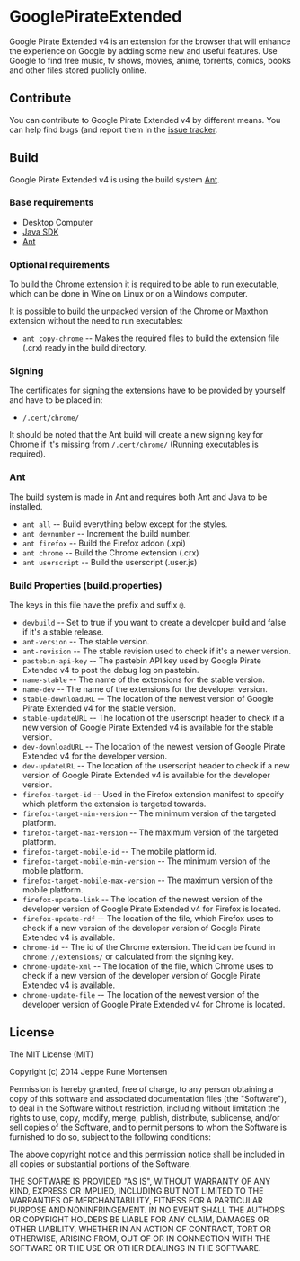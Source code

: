 # GooglePirateExtended
Google Pirate Extended v4 is an extension for the browser that will enhance the experience on Google by adding some new and useful features.
Use Google to find free music, tv shows, movies, anime, torrents, comics, books and other files stored publicly online.

## Contribute
You can contribute to Google Pirate Extended v4 by different means. You can help find bugs (and report them in the [issue tracker](https://github.com/teocci/GooglePirateExtended/issues).

## Build
Google Pirate Extended v4 is using the build system [Ant](http://ant.apache.org/).

### Base requirements
 * Desktop Computer
 * [Java SDK](http://www.oracle.com/technetwork/java/javase/downloads/index.html)
 * [Ant](http://ant.apache.org/)

### Optional requirements
To build the Chrome extension it is required to be able to run executable, which can be done in Wine on Linux or on a Windows computer.

It is possible to build the unpacked version of the Chrome or Maxthon extension without the need to run executables:
 * `ant copy-chrome` -- Makes the required files to build the extension file (.crx) ready in the build directory.

### Signing
The certificates for signing the extensions have to be provided by yourself and have to be placed in:
 * `/.cert/chrome/`
 
It should be noted that the Ant build will create a new signing key for Chrome if it's missing from `/.cert/chrome/` (Running executables is required).
 
### Ant
The build system is made in Ant and requires both Ant and Java to be installed.

 * `ant all` -- Build everything below except for the styles.
 * `ant devnumber` -- Increment the build number.
 * `ant firefox` -- Build the Firefox addon (.xpi)
 * `ant chrome` -- Build the Chrome extension (.crx)
 * `ant userscript` -- Build the userscript (.user.js)

### Build Properties (build.properties)
The keys in this file have the prefix and suffix `@`.

 * `devbuild` -- Set to true if you want to create a developer build and false if it's a stable release.
 * `ant-version` -- The stable version.
 * `ant-revision` -- The stable revision used to check if it's a newer version.
 * `pastebin-api-key` -- The pastebin API key used by Google Pirate Extended v4 to post the debug log on pastebin.
 * `name-stable` -- The name of the extensions for the stable version.
 * `name-dev` -- The name of the extensions for the developer version.
 * `stable-downloadURL` -- The location of the newest version of Google Pirate Extended v4 for the stable version.
 * `stable-updateURL` -- The location of the userscript header to check if a new version of Google Pirate Extended v4 is available for the stable version.
 * `dev-downloadURL` -- The location of the newest version of Google Pirate Extended v4 for the developer version.
 * `dev-updateURL` -- The location of the userscript header to check if a new version of Google Pirate Extended v4 is available for the developer version.
 * `firefox-target-id` -- Used in the Firefox extension manifest to specify which platform the extension is targeted towards.
 * `firefox-target-min-version` -- The minimum version of the targeted platform.
 * `firefox-target-max-version` -- The maximum version of the targeted platform.
 * `firefox-target-mobile-id` -- The mobile platform id.
 * `firefox-target-mobile-min-version` -- The minimum version of the mobile platform.
 * `firefox-target-mobile-max-version` -- The maximum version of the mobile platform.
 * `firefox-update-link` -- The location of the newest version of the developer version of Google Pirate Extended v4 for Firefox is located.
 * `firefox-update-rdf` -- The location of the file, which Firefox uses to check if a new version of the developer version of Google Pirate Extended v4 is available.
 * `chrome-id` -- The id of the Chrome extension. The id can be found in `chrome://extensions/` or calculated from the signing key.
 * `chrome-update-xml` -- The location of the file, which Chrome uses to check if a new version of the developer version of Google Pirate Extended v4 is available.
 * `chrome-update-file` -- The location of the newest version of the developer version of Google Pirate Extended v4 for Chrome is located.

## License
The MIT License (MIT)

Copyright (c) 2014 Jeppe Rune Mortensen

Permission is hereby granted, free of charge, to any person obtaining a copy of
this software and associated documentation files (the "Software"), to deal in
the Software without restriction, including without limitation the rights to
use, copy, modify, merge, publish, distribute, sublicense, and/or sell copies of
the Software, and to permit persons to whom the Software is furnished to do so,
subject to the following conditions:

The above copyright notice and this permission notice shall be included in all
copies or substantial portions of the Software.

THE SOFTWARE IS PROVIDED "AS IS", WITHOUT WARRANTY OF ANY KIND, EXPRESS OR
IMPLIED, INCLUDING BUT NOT LIMITED TO THE WARRANTIES OF MERCHANTABILITY, FITNESS
FOR A PARTICULAR PURPOSE AND NONINFRINGEMENT. IN NO EVENT SHALL THE AUTHORS OR
COPYRIGHT HOLDERS BE LIABLE FOR ANY CLAIM, DAMAGES OR OTHER LIABILITY, WHETHER
IN AN ACTION OF CONTRACT, TORT OR OTHERWISE, ARISING FROM, OUT OF OR IN
CONNECTION WITH THE SOFTWARE OR THE USE OR OTHER DEALINGS IN THE SOFTWARE.
